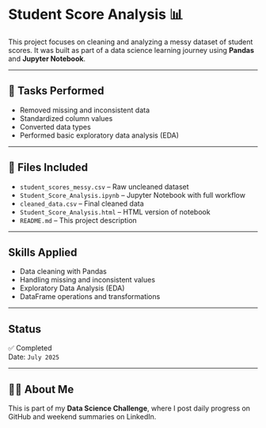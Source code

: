 # Student Score Analysis 📊

This project focuses on cleaning and analyzing a messy dataset of student scores. It was built as part of a data science learning journey using **Pandas** and **Jupyter Notebook**.

---

## 🧹 Tasks Performed
- Removed missing and inconsistent data
- Standardized column values
- Converted data types
- Performed basic exploratory data analysis (EDA)

---

## 📁 Files Included
- `student_scores_messy.csv` – Raw uncleaned dataset
- `Student_Score_Analysis.ipynb` – Jupyter Notebook with full workflow
- `cleaned_data.csv` – Final cleaned data
- `Student_Score_Analysis.html` – HTML version of notebook
- `README.md` – This project description

---

##  Skills Applied
- Data cleaning with Pandas
- Handling missing and inconsistent values
- Exploratory Data Analysis (EDA)
- DataFrame operations and transformations

---

## Status
✅ Completed  
 Date: `July 2025`

---

## 🙋‍♂️ About Me
This is part of my **Data Science Challenge**, where I post daily progress on GitHub and weekend summaries on LinkedIn.


